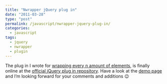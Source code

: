 ```yaml
---
title: "Nwrapper jQuery plug in"
date: "2011-03-28"
type: "post"
permalink: /javascript/nwrapper-jquery-plug-in/
categories:
  - javascript
tags:
  - jquery
  - nwrapper
  - plugin
---
```


The plug in I wrote for [wrapping every n amount of elements](http://phrappe.com/javascript/wrap-any-amount-of-elements-with-jquery/ "Wrap any amount of elements with jQuery"), is finally online at the [official jQuery plug in repository](http://plugins.jquery.com/nwrapper/ "nwrapper jQuery plugin"). Have a look at the [demo page](http://phrappe.com/demos/nwrapper/nwrapper.html "nwrapper plugin demo page") and I’m looking forward for your comments and additions 😉
